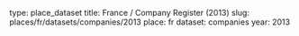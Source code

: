 type: place_dataset
title: France / Company Register (2013)
slug: places/fr/datasets/companies/2013
place: fr
dataset: companies
year: 2013
